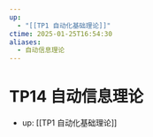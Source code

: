```yaml
---
up:
  - "[[TP1 自动化基础理论]]"
ctime: 2025-01-25T16:54:30
aliases:
  - 自动信息理论
---
```


# TP14 自动信息理论

- up: [[TP1 自动化基础理论]]
